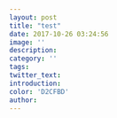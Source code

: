 ```yaml
---
layout: post
title: "test"
date: 2017-10-26 03:24:56
image: ''
description:
category: ''
tags:
twitter_text:
introduction:
color: 'D2CFBD'
author: 
---
```

